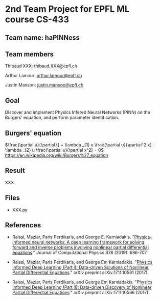 # 2nd Team Project for EPFL ML course CS-433
## Team name: **haPINNess**
## Team members

Thibaud XXX: thibaud.XXX@epfl.ch

Arthur Lamour: arthur.lamour@epfl.ch

Justin Manson: justin.manson@epfl.ch

## Goal
Discover and implement Physics Infered Neural Networks (PINN) on the Burgers' equation, and perform parameter identification.

## Burgers' equation
$\frac{\partial u}{\partial t} + \lambda _{1} u \frac{\partial u}{\partial^2 x} -\lambda _{2} u \frac{\partial u}{\partial x^2} = 0$ <br>
https://en.wikipedia.org/wiki/Burgers%27_equation

## Result
XXX

## Files
- XXX.py

## References
- Raissi, Maziar, Paris Perdikaris, and George E. Karniadakis. "[Physics-informed neural networks: A deep learning framework for solving forward and inverse problems involving nonlinear partial differential equations](https://www.sciencedirect.com/science/article/pii/S0021999118307125)." Journal of Computational Physics 378 (2019): 686-707.

- Raissi, Maziar, Paris Perdikaris, and George Em Karniadakis. "[Physics Informed Deep Learning (Part I): Data-driven Solutions of Nonlinear Partial Differential Equations](https://arxiv.org/abs/1711.10561)." arXiv preprint arXiv:1711.10561 (2017).

- Raissi, Maziar, Paris Perdikaris, and George Em Karniadakis. "[Physics Informed Deep Learning (Part II): Data-driven Discovery of Nonlinear Partial Differential Equations](https://arxiv.org/abs/1711.10566)." arXiv preprint arXiv:1711.10566 (2017).